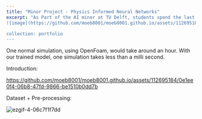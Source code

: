 ```yaml
---
title: "Minor Project - Physics Informed Neural Networks"
excerpt: "As Part of the AI minor at TU Delft, students spend the last 3 weeks of the minor working full time on a project given by a Prof/Phd stuent from diff faculties. Students pick the projects and work in groups. For our project we worked on training a model with Unet architecture using CFD simulation results for a specific case, with constant boundary conditions.<br/>
![image](https://github.com/moeb8001/moeb8001.github.io/assets/112695184/c61f6845-1161-4eeb-b831-ac3aa56d7330)

collection: portfolio
---
```





One normal simulation, using OpenFoam, would take around an hour. With our trained model, one simulation takes less than a milli second.

Introduction:


https://github.com/moeb8001/moeb8001.github.io/assets/112695184/0e1ee0f4-06b8-47fd-9866-be1510b0dd7b



Dataset + Pre-processing:


![ezgif-4-06c7f1f7dd](https://github.com/moeb8001/moeb8001.github.io/assets/112695184/c10d641b-ae1c-4d68-9c54-d680d13dbe5c)
